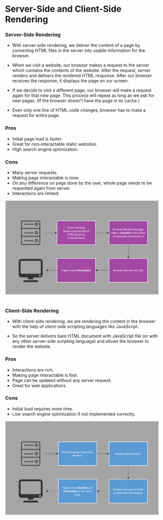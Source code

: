 # Server-Side and Client-Side Rendering

### Server-Side Rendering
 * With server-side rendering, we deliver the content of a page by converting HTML files in the server into usable information for the browser.
  
 * When we visit a website, our browser makes a request to the server which contains the contents of the website. After the request, server renders and delivers the rendered HTML response. After our browser receives the response, it displays the page on our screen. 

 * If we decide to visit a different page, our browser will make a request again for that new page. This process will repeat as long as we ask for new pages. (If the browser doesn't have the page in its cache.)

 * Even only one line of HTML code changes, browser has to make a request for entire page.

### Pros
 * Initial page load is faster.
 * Great for non-interactable static websites.
 * High search engine optimization.

### Cons
 * Many server requests.
 * Making page interactable is slow.
 * On any difference on page done by the user, whole page needs to be requested again from server.
 * Interactions are limited.

<img title="Server-Side Rendering" src="./ssr.png">

#
### Client-Side Rendering
 * With client-side rendering, we are rendering the content in the browser with the help of client-side scripting languages like JavaScript. 
  
 * So the server delivers bare HTML document with JavaScript file (or with any other server-side scripting language) and allows the browser to render the website.

### Pros
* Interactions are rich.
* Making page interactable is fast.
* Page can be updated without any server request.
* Great for web applications.

### Cons
* Initial load requires more time.
* Low search engine optimization if not implemented correctly.

<img title="Server-Side Rendering" src="./csr.png">
